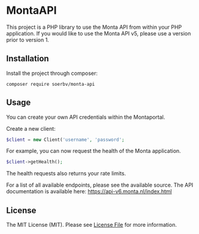 # MontaAPI
This project is a PHP library to use the Monta API from within your PHP application.
If you would like to use the Monta API v5, please use a version prior to version 1.

## Installation
Install the project through composer:

```composer require soerbv/monta-api```

## Usage
You can create your own API credentials within the Montaportal.

Create a new client:
```php
$client = new Client('username', 'password';
```

For example, you can now request the health of the Monta application.
```php
$client->getHealth();
```
The health requests also returns your rate limits.

For a list of all available endpoints, please see the available source. The API documentation is available here: https://api-v6.monta.nl/index.html

## License
The MIT License (MIT). Please see [License File](LICENSE.md) for more information.